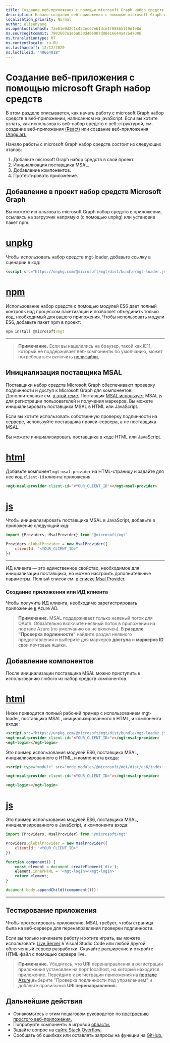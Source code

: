 ```yaml
---
title: Создание веб-приложения с помощью microsoft Graph набор средств
description: Начало создания веб-приложения с помощью microsoft Graph набор средств.
localization_priority: Normal
author: elisenyang
ms.openlocfilehash: 73e61e9d2c1c453ec67e61dce1f088b5119d1e8d
ms.sourcegitcommit: 7902607a1e5a030d46e907d08e16644a47a47006
ms.translationtype: MT
ms.contentlocale: ru-RU
ms.lasthandoff: 12/12/2020
ms.locfileid: "49664018"
---
```

# <a name="build-a-web-application-with-the-microsoft-graph-toolkit"></a>Создание веб-приложения с помощью microsoft Graph набор средств

В этом разделе описывается, как начать работу с microsoft Graph набор средств в веб-приложении, написанном на javaScript. Если вы хотите узнать, как использовать веб-набор средств с веб-структурой, см. создание веб-приложения [(React)](./use-toolkit-with-react.md) или создание веб-приложения [(Angular).](./use-toolkit-with-angular.md)

Начало работы с microsoft Graph набор средств состоит из следующих этапов:
1. Добавьте microsoft Graph набор средств в свой проект.
2. Инициализация поставщика MSAL.
3. Добавление компонентов.
4. Протестировать приложение.

## <a name="add-the-microsoft-graph-toolkit-to-your-project"></a>Добавление в проект набор средств Microsoft Graph
Вы можете использовать microsoft Graph набор средств в приложении, ссылаясь на загрузчик напрямую (с помощью unpkg) или установив пакет npm.

# <a name="unpkg"></a>[unpkg](#tab/html)
Чтобы использовать набор средств mgt-loader, добавьте ссылку в сценарии в код:

```html
<script src="https://unpkg.com/@microsoft/mgt/dist/bundle/mgt-loader.js"></script>
```
# <a name="npm"></a>[npm](#tab/npm)
Использование набор средств с помощью модулей ES6 дает полный контроль над процессом пакетизации и позволяет объединить только код, необходимый для вашего приложения. Чтобы использовать модули ES6, добавьте пакет npm в проект:

```cmd
npm install @microsoft/mgt
```

---


> **Примечание.** Если вы нацелились на браузер, такой как IE11, который не поддерживает веб-компоненты по умолчанию, может потребоваться включить [полифайли.](./overview.md#polyfills)

## <a name="initialize-the-msal-provider"></a>Инициализация поставщика MSAL
Поставщики набор средств Microsoft Graph обеспечивают проверку подлинности и доступ к Microsoft Graph для компонентов. Дополнительные см. [в этой теме.](../providers/providers.md) Поставщик [MSAL использует](../providers/msal.md) MSAL.js для регистрации пользователей и получения маркеров. Вы можете инициализировать поставщика MSAL в HTML или JavaScript.

Если вы хотите использовать собственную проверку подлинности [](../providers/proxy.md) на сервере, используйте поставщика прокси-сервера, а не поставщика MSAL.

Вы можете инициализировать поставщика в коде HTML или JavaScript. 

# <a name="html"></a>[html](#tab/HTML)
Добавьте компонент `mgt-msal-provider` на HTML-страницу и задайте для нее код `client-id` клиента приложения.

```html
<mgt-msal-provider client-id="<YOUR_CLIENT_ID"></mgt-msal-provider>
```
# <a name="js"></a>[js](#tab/JavaScript)
Чтобы инициализировать поставщика MSAL в JavaScript, добавьте в приложение следующий код:

```js
import {Providers, MsalProvider} from '@microsoft/mgt'

Providers.globalProvider = new MsalProvider({
    clientId: "<YOUR_CLIENT_ID>"
})
```

---


ИД клиента — это единственное свойство, необходимое для инициализации поставщика, но можно настроить дополнительные параметры. Полный список см. в [списке Msal Provider.](../providers/msal.md)

### <a name="creating-an-appclient-id"></a>Создание приложения или ИД клиента
Чтобы получить ИД клиента, необходимо зарегистрировать приложение [в](./add-aad-app-registration.md) Azure AD. 
>**Примечание.** MSAL поддерживает только неявный поток для OAuth. Обязательно включите неявный поток в приложении на портале Azure (по умолчанию он не включен). В **разделе "Проверка подлинности"** найдите раздел неявного предоставления и выберите для маркеров **доступа** и **маркеров ID** свои почтовые ящики.  

## <a name="add-components"></a>Добавление компонентов
После инициализации поставщика MSAL можно приступить к использованию любого из набор средств компонентов.

# <a name="html"></a>[html](#tab/HTML)
Ниже приводится полный рабочий пример с использованием mgt-loader, поставщика MSAL, инициализированного в HTML, и компонента входа:

```html
<script src="https://unpkg.com/@microsoft/mgt/dist/bundle/mgt-loader.js"></script>
<mgt-msal-provider client-id="<YOUR_CLIENT_ID>"></mgt-msal-provider>
<mgt-login></mgt-login>
```

Это пример использования модулей ES6, поставщика MSAL, инициализированного в HTML, и компонента входа:

```html
<script type="module" src="node_modules/@microsoft/mgt/dist/es6/index.js"></script>

<mgt-msal-provider client-id="<YOUR_CLIENT_ID>"></mgt-msal-provider>

<mgt-login></mgt-login>
```
# <a name="js"></a>[js](#tab/JavaScript)
Это пример использования модулей ES6, поставщика MSAL, инициализированного в JavaScript, и компонента входа:

```js
import {Providers, MsalProvider} from '@microsoft/mgt'

Providers.globalProvider = new MsalProvider({
    clientId: "<YOUR_CLIENT_ID>"
})

function component() {
    const element = document.createElement('div');
    element.innerHTML = '<mgt-login></mgt-login>'
    return element;
}

document.body.appendChild((component()));
```

---


## <a name="test-your-app"></a>Тестирование приложения

Чтобы протестировать приложение, MSAL требует, чтобы страница была на веб-сервере для перенаправления проверки подлинности. 

Если вы только начинаете работу и хотите играть, вы можете использовать [Live Server](https://marketplace.visualstudio.com/items?itemName=ritwickdey.LiveServer) в Visual Studio Code или любой другой облегченный сервер разработки. Скачайте расширение и откройте HTML-файл с помощью сервера live. 
> **Примечание.** Убедитесь, что **URI** перенаправления в регистрации приложения установлен на порт localhost, на который находится приложение. Перейдите к регистрации приложения на  [портале Azure,](https://portal.azure.com)выберите "Проверка подлинности под управлением" и добавьте правильный **URI перенаправления.**

## <a name="next-steps"></a>Дальнейшие действия
- Ознакомьтесь с этим пошаговом руководстве по [построению простого веб-приложения.](https://developer.microsoft.com/microsoft-365/blogs/a-lap-around-microsoft-graph-toolkit-day-2-zero-to-hero/)
- Попробуйте компоненты в игровой [области.](https://mgt.dev)
- Задайте вопрос на [сайте Stack Overflow.](https://aka.ms/mgt-question)
- Сообщать об ошибках или оставлять запросы на функции на [GitHub.](https://aka.ms/mgt)